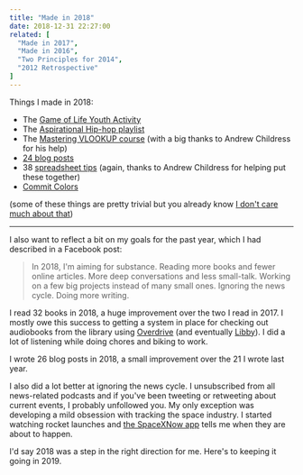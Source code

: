 ```yaml
---
title: "Made in 2018"
date: 2018-12-31 22:27:00
related: [
  "Made in 2017",
  "Made in 2016",
  "Two Principles for 2014",
  "2012 Retrospective"
]
---
```


Things I made in 2018:

- The [Game of Life Youth Activity]({{site.url}}/2018/09/30/youth-group-activity-the-game-of-life/)
- The [Aspirational Hip-hop playlist](https://open.spotify.com/playlist/5oJkwTsohXLCG226Uul4mA)
- The [Mastering VLOOKUP course](https://gridmaster.io/#courses) (with a big thanks to Andrew Childress for his help)
- [24 blog posts]({{site.url}}/archives/#y2018)
- 38 [spreadsheet tips](https://gridmaster.io/spreadsheet-tips) (again, thanks to Andrew Childress for helping put these together)
- [Commit Colors](https://github.com/sparkbox/commit-colors)

(some of these things are pretty trivial but you already know [I don't care much about that]({{site.url}}/2014/10/24/dumb-little-things/))

<hr class="section-divider" />

I also want to reflect a bit on my goals for the past year, which I had described in a Facebook post:

> In 2018, I'm aiming for substance. Reading more books and fewer online articles. More deep conversations and less small-talk. Working on a few big projects instead of many small ones. Ignoring the news cycle. Doing more writing.

I read 32 books in 2018, a huge improvement over the two I read in 2017. I mostly owe this success to getting a system in place for checking out audiobooks from the library using [Overdrive](https://www.overdrive.com/) (and eventually [Libby](https://meet.libbyapp.com/)). I did a lot of listening while doing chores and biking to work.

I wrote 26 blog posts in 2018, a small improvement over the 21 I wrote last year.

I also did a lot better at ignoring the news cycle. I unsubscribed from all news-related podcasts and if you've been tweeting or retweeting about current events, I probably unfollowed you. My only exception was developing a mild obsession with tracking the space industry. I started watching rocket launches and [the SpaceXNow app](https://play.google.com/store/apps/details?id=com.bradleyjh.spacexnow&hl=en_US) tells me when they are about to happen.

I'd say 2018 was a step in the right direction for me. Here's to keeping it going in 2019.
